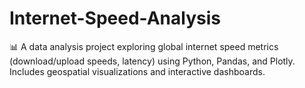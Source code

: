 # Internet-Speed-Analysis
📊 A data analysis project exploring global internet speed metrics (download/upload speeds, latency) using Python, Pandas, and Plotly. Includes geospatial visualizations and interactive dashboards.
